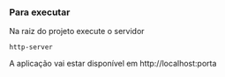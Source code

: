 ###  Para executar
Na raiz do projeto execute o servidor
```
http-server
```
A aplicação vai estar disponível em http://localhost:porta
